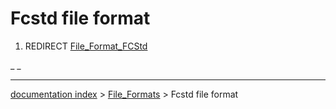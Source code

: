 # Fcstd file format
1.  REDIRECT [File\_Format\_FCStd](File_Format_FCStd.md)



_ _

---
[documentation index](../README.md) > [File_Formats](Category_File_Formats.md) > Fcstd file format
